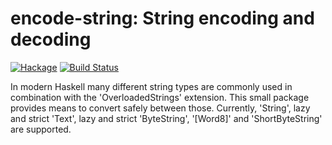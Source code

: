 # encode-string: String encoding and decoding

[![Hackage](https://img.shields.io/hackage/v/encode-string.svg)](https://hackage.haskell.org/package/encode-string)
[![Build Status](https://secure.travis-ci.org/minad/encode-string.png?branch=master)](http://travis-ci.org/minad/encode-string)

In modern Haskell many different string types
are commonly used in combination with the 'OverloadedStrings' extension.
This small package provides means to convert safely between those.
Currently, 'String', lazy and strict 'Text', lazy and strict 'ByteString',
'[Word8]' and 'ShortByteString' are supported.
